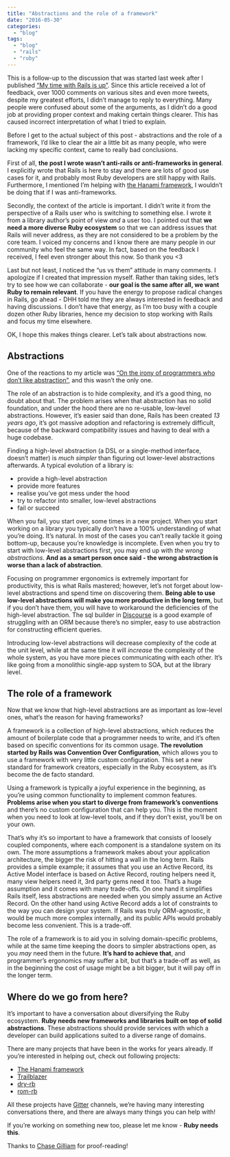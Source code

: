 ```yaml
---
title: "Abstractions and the role of a framework"
date: "2016-05-30"
categories: 
  - "blog"
tags: 
  - "blog"
  - "rails"
  - "ruby"
---
```


This is a follow-up to the discussion that was started last week after I published [“My time with Rails is up”](/2016/05/22/my-time-with-rails-is-up.html). Since this article received a lot of feedback, over 1000 comments on various sites and even more tweets, despite my greatest efforts, I didn’t manage to reply to everything. Many people were confused about some of the arguments, as I didn’t do a good job at providing proper context and making certain things clearer. This has caused incorrect interpretation of what I tried to explain.

Before I get to the actual subject of this post - abstractions and the role of a framework, I’d like to clear the air a little bit as many people, who were lacking my specific context, came to really bad conclusions.

First of all, **the post I wrote wasn’t anti-rails or anti-frameworks in general**. I explicitly wrote that Rails is here to stay and there are lots of good use cases for it, and probably most Ruby developers are still happy with Rails. Furthermore, I mentioned I’m helping with [the Hanami framework](http://hanamirb.org), I wouldn’t be doing that if I was anti-frameworks.

Secondly, the context of the article is important. I didn’t write it from the perspective of a Rails user who is switching to something else. I wrote it from a library author’s point of view _and_ a user too. I pointed out that **we need a more diverse Ruby ecosystem** so that we can address issues that Rails will never address, as they are not considered to be a problem by the core team. I voiced my concerns and I know there are many people in our community who feel the same way. In fact, based on the feedback I received, I feel even stronger about this now. So thank you <3

Last but not least, I noticed the “us vs them” attitude in many comments. I apologize if I created that impression myself. Rather than taking sides, let’s try to see how we can collaborate - **our goal is the same after all, we want Ruby to remain relevant**. If you have the energy to propose radical changes in Rails, go ahead - DHH told me they are always interested in feedback and having discussions. I don’t have that energy, as I’m too busy with a couple dozen other Ruby libraries, hence my decision to stop working with Rails and focus my time elsewhere.

OK, I hope this makes things clearer. Let’s talk about abstractions now.

## Abstractions

One of the reactions to my article was [“On the irony of programmers who don’t like abstraction”](http://eaf4.com/on-the-irony-of-programmers-who-dont-like-abstraction/), and this wasn’t the only one.

The role of an abstraction is to hide complexity, and it’s a good thing, no doubt about that. The problem arises when that abstraction has no solid foundation, and under the hood there are no re-usable, low-level abstractions. However, it’s easier said than done, Rails has been created _13 years ago_, it’s got massive adoption and refactoring is extremely difficult, because of the backward compatibility issues and having to deal with a huge codebase.

Finding a high-level abstraction (a DSL or a single-method interface, doesn’t matter) is _much simpler_ than figuring out lower-level abstractions afterwards. A typical evolution of a library is:

- provide a high-level abstraction
- provide more features
- realise you’ve got mess under the hood
- try to refactor into smaller, low-level abstractions
- fail or succeed

When you fail, you start over, some times in a new project. When you start working on a library you typically don’t have a 100% understanding of what you’re doing. It’s natural. In most of the cases you can’t really tackle it going bottom-up, because you’re knowledge is incomplete. Even when you try to start with low-level abstractions first, you may end up with _the wrong abstractions_. **And as a smart person once said - the wrong abstraction is worse than a lack of abstraction**.

Focusing on programmer ergonomics is extremely important for productivity, this is what Rails mastered; however, let’s not forget about low-level abstractions and spend time on discovering them. **Being able to use low-level abstractions will make you more productive in the long term**, but if you don’t have them, you will have to workaround the deficiencies of the high-level abstraction. The sql builder in [Discourse](https://github.com/discourse/discourse/blob/master/lib/sql_builder.rb) is a good example of struggling with an ORM because there’s no simpler, easy to use abstraction for constructing efficient queries.

Introducing low-level abstractions will decrease complexity of the code at the unit level, while at the same time it will _increase_ the complexity of the whole system, as you have more pieces communicating with each other. It’s like going from a monolithic single-app system to SOA, but at the library level.

## The role of a framework

Now that we know that high-level abstractions are as important as low-level ones, what’s the reason for having frameworks?

A framework is a collection of high-level abstractions, which reduces the amount of boilerplate code that a programmer needs to write, and it’s often based on specific conventions for its common usage. **The revolution started by Rails was Convention Over Configuration**, which allows you to use a framework with very little custom configuration. This set a new standard for framework creators, especially in the Ruby ecosystem, as it’s become the de facto standard.

Using a framework is typically a joyful experience in the beginning, as you’re using common functionality to implement common features. **Problems arise when you start to diverge from framework’s conventions** and there’s no custom configuration that can help you. This is the moment when you need to look at low-level tools, and if they don’t exist, you’ll be on your own.

That’s why it’s so important to have a framework that consists of loosely coupled components, where each component is a standalone system on its own. The more assumptions a framework makes about your application architecture, the bigger the risk of hitting a wall in the long term. Rails provides a simple example; it assumes that you use an Active Record, its Active Model interface is based on Active Record, routing helpers need it, many view helpers need it, 3rd party gems need it too. That’s a huge assumption and it comes with many trade-offs. On one hand it simplifies Rails itself, less abstractions are needed when you simply assume an Active Record. On the other hand using Active Record adds a lot of constraints to the way you can design your system. If Rails was truly ORM-agnostic, it would be much more complex internally, and its public APIs would probably become less convenient. This is a trade-off.

The role of a framework is to aid you in solving domain-specific problems, while at the same time keeping the doors to simpler abstractions open, as you _may_ need them in the future. **It’s hard to achieve that**, and programmer’s ergonomics may suffer a bit, but that’s a trade-off as well, as in the beginning the cost of usage might be a bit bigger, but it will pay off in the longer term.

## Where do we go from here?

It’s important to have a conversation about diversifying the Ruby ecosystem. **Ruby needs new frameworks and libraries built on top of solid abstractions**. These abstractions should provide services with which a developer can build applications suited to a diverse range of domains.

There are many projects that have been in the works for years already. If you’re interested in helping out, check out following projects:

- [The Hanami framework](http://hanamirb.org)
- [Trailblazer](http://trailblazer.to)
- [dry-rb](http://dry-rb.org)
- [rom-rb](http://rom-rb.org)

All these projects have [Gitter](https://gitter.im) channels, we’re having many interesting conversations there, and there are always many things you can help with!

If you’re working on something new too, please let me know - **Ruby needs this**.

Thanks to [Chase Gilliam](https://twitter.com/ChaseGilliam) for proof-reading!

